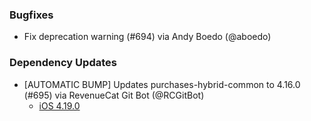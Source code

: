 ### Bugfixes
* Fix deprecation warning (#694) via Andy Boedo (@aboedo)
### Dependency Updates
* [AUTOMATIC BUMP] Updates purchases-hybrid-common to 4.16.0 (#695) via RevenueCat Git Bot (@RCGitBot)
  * [iOS 4.19.0](https://github.com/RevenueCat/purchases-ios/releases/tag/4.19.0)
